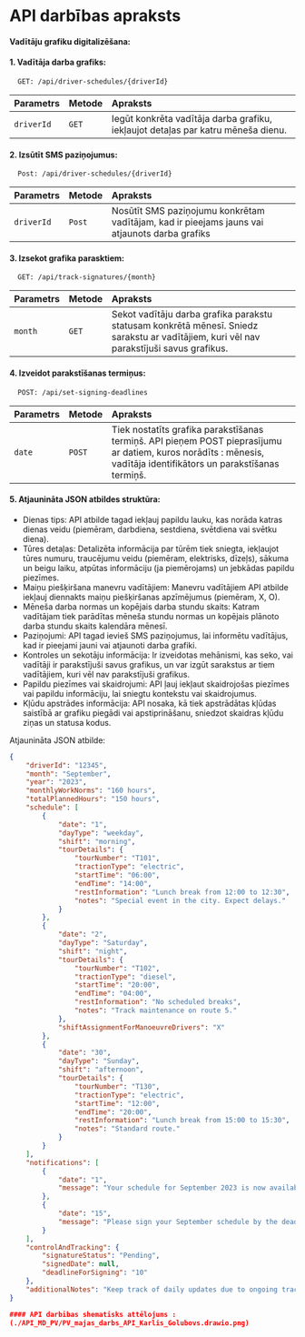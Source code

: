 
# API darbības apraksts
 
#### Vadītāju grafiku digitalizēšana:

#### 1. Vadītāja darba grafiks:
```
  GET: /api/driver-schedules/{driverId}
```

| Parametrs | Metode     | Apraksts                |
| :-------- | :------- | :------------------------- |
| `driverId` | `GET` | Iegūt konkrēta vadītāja darba grafiku, iekļaujot detaļas par katru mēneša dienu. |

#### 2. Izsūtīt SMS paziņojumus:

```
  Post: /api/driver-schedules/{driverId}
```

| Parametrs | Metode    | Apraksts                       |
| :-------- | :------- | :-------------------------------- |
| `driverId`      | `Post` | Nosūtīt SMS paziņojumu konkrētam vadītājam, kad ir pieejams jauns vai atjaunots darba grafiks |

#### 3. Izsekot grafika parasktiem:

```
  GET: /api/track-signatures/{month}
```

| Parametrs | Metode     | Apraksts                |
| :-------- | :------- | :------------------------- |
| `month` | `GET` |Sekot vadītāju darba grafika parakstu statusam konkrētā mēnesī. Sniedz sarakstu ar vadītājiem, kuri vēl nav parakstījuši savus grafikus. |

#### 4. Izveidot parakstīšanas termiņus:

```
  POST: /api/set-signing-deadlines
```

| Parametrs | Metode     | Apraksts                |
| :-------- | :------- | :------------------------- |
| `date` | `POST` | Tiek nostatīts grafika parakstīšanas termiņš. API pieņem POST pieprasījumu ar datiem, kuros norādīts : mēnesis, vadītāja identifikātors un parakstīšanas termiņš.

#### 5. Atjaunināta JSON atbildes struktūra:

   - Dienas tips: API atbilde tagad iekļauj papildu lauku, kas norāda katras dienas veidu (piemēram, darbdiena, sestdiena, svētdiena vai svētku diena).
   - Tūres detaļas: Detalizēta informācija par tūrēm tiek sniegta, iekļaujot tūres numuru, traucējumu veidu (piemēram, elektrisks, dīzeļs), sākuma un beigu laiku, atpūtas informāciju (ja piemērojams) un jebkādas papildu piezīmes.
   - Maiņu piešķiršana manevru vadītājiem: Manevru vadītājiem API atbilde iekļauj diennakts maiņu piešķiršanas apzīmējumus (piemēram, X, O).
   - Mēneša darba normas un kopējais darba stundu skaits: Katram vadītājam tiek parādītas mēneša stundu normas un kopējais plānoto darba stundu skaits kalendāra mēnesī.
   - Paziņojumi: API tagad ievieš SMS paziņojumus, lai informētu vadītājus, kad ir pieejami jauni vai atjaunoti darba grafiki.
   - Kontroles un sekotāju informācija: Ir izveidotas mehānismi, kas seko, vai vadītāji ir parakstījuši savus grafikus, un var izgūt sarakstus ar tiem vadītājiem, kuri vēl nav parakstījuši grafikus.
   - Papildu piezīmes vai skaidrojumi: API ļauj iekļaut skaidrojošas piezīmes vai papildu informāciju, lai sniegtu kontekstu vai skaidrojumus.
   - Kļūdu apstrādes informācija: API nosaka, kā tiek apstrādātas kļūdas saistībā ar grafiku piegādi vai apstiprināšanu, sniedzot skaidras kļūdu ziņas un statusa kodus.

Atjaunināta JSON atbilde: 

```JSON
{
    "driverId": "12345",
    "month": "September",
    "year": "2023",
    "monthlyWorkNorms": "160 hours",
    "totalPlannedHours": "150 hours",
    "schedule": [
        {
            "date": "1",
            "dayType": "weekday",
            "shift": "morning",
            "tourDetails": {
                "tourNumber": "T101",
                "tractionType": "electric",
                "startTime": "06:00",
                "endTime": "14:00",
                "restInformation": "Lunch break from 12:00 to 12:30",
                "notes": "Special event in the city. Expect delays."
            }
        },
        {
            "date": "2",
            "dayType": "Saturday",
            "shift": "night",
            "tourDetails": {
                "tourNumber": "T102",
                "tractionType": "diesel",
                "startTime": "20:00",
                "endTime": "04:00",
                "restInformation": "No scheduled breaks",
                "notes": "Track maintenance on route 5."
            },
            "shiftAssignmentForManoeuvreDrivers": "X"
        },
        {
            "date": "30",
            "dayType": "Sunday",
            "shift": "afternoon",
            "tourDetails": {
                "tourNumber": "T130",
                "tractionType": "electric",
                "startTime": "12:00",
                "endTime": "20:00",
                "restInformation": "Lunch break from 15:00 to 15:30",
                "notes": "Standard route."
            }
        }
    ],
    "notifications": [
        {
            "date": "1",
            "message": "Your schedule for September 2023 is now available."
        },
        {
            "date": "15",
            "message": "Please sign your September schedule by the deadline."
        }
    ],
    "controlAndTracking": {
        "signatureStatus": "Pending",
        "signedDate": null,
        "deadlineForSigning": "10"
    },
    "additionalNotes": "Keep track of daily updates due to ongoing track work."
}

#### API darbības shematisks attēlojums : 
(./API_MD_PV/PV_majas_darbs_API_Karlis_Golubovs.drawio.png)

